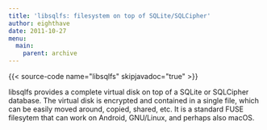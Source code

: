 ```yaml
---
title: 'libsqlfs: filesystem on top of SQLite/SQLCipher'
author: eighthave
date: 2011-10-27
menu:
  main:
    parent: archive
---
```


{{< source-code name="libsqlfs" skipjavadoc="true" >}}

libsqlfs provides a complete virtual disk on top of a SQLite or
SQLCipher database. The virtual disk is encrypted and contained in a
single file, which can be easily moved around, copied, shared,
etc. It is a standard FUSE filesytem that can work on Android,
GNU/Linux, and perhaps also macOS.
